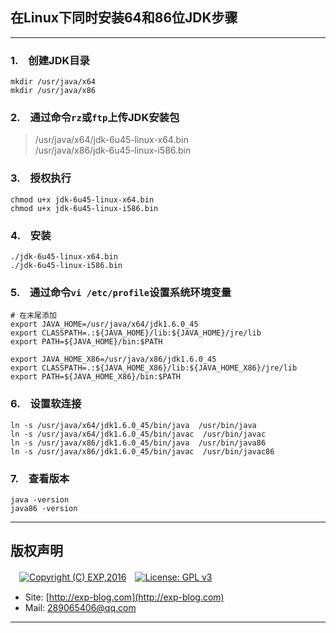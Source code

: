 ## 在Linux下同时安装64和86位JDK步骤

------

### 1.　创建JDK目录
```
mkdir /usr/java/x64
mkdir /usr/java/x86
```


### 2.　通过命令`rz`或`ftp`上传JDK安装包
> /usr/java/x64/jdk-6u45-linux-x64.bin  <br/>
> /usr/java/x86/jdk-6u45-linux-i586.bin


### 3.　授权执行
```
chmod u+x jdk-6u45-linux-x64.bin 
chmod u+x jdk-6u45-linux-i586.bin
```


### 4.　安装
```
./jdk-6u45-linux-x64.bin 
./jdk-6u45-linux-i586.bin
```


### 5.　通过命令`vi /etc/profile`设置系统环境变量
```
# 在末尾添加
export JAVA_HOME=/usr/java/x64/jdk1.6.0_45
export CLASSPATH=.:${JAVA_HOME}/lib:${JAVA_HOME}/jre/lib 
export PATH=${JAVA_HOME}/bin:$PATH 

export JAVA_HOME_X86=/usr/java/x86/jdk1.6.0_45
export CLASSPATH=.:${JAVA_HOME_X86}/lib:${JAVA_HOME_X86}/jre/lib 
export PATH=${JAVA_HOME_X86}/bin:$PATH
```


### 6.　设置软连接
```
ln -s /usr/java/x64/jdk1.6.0_45/bin/java  /usr/bin/java
ln -s /usr/java/x64/jdk1.6.0_45/bin/javac  /usr/bin/javac
ln -s /usr/java/x86/jdk1.6.0_45/bin/java  /usr/bin/java86
ln -s /usr/java/x86/jdk1.6.0_45/bin/javac  /usr/bin/javac86
```


### 7.　查看版本
```
java -version
java86 -version
```


------

## 版权声明

　[![Copyright (C) EXP,2016](https://img.shields.io/badge/Copyright%20(C)-EXP%202016-blue.svg)](http://exp-blog.com)　[![License: GPL v3](https://img.shields.io/badge/License-GPL%20v3-blue.svg)](https://www.gnu.org/licenses/gpl-3.0)

- Site: [http://exp-blog.com](http://exp-blog.com) 
- Mail: <a href="mailto:289065406@qq.com?subject=[EXP's Github]%20Your%20Question%20（请写下您的疑问）&amp;body=What%20can%20I%20help%20you?%20（需要我提供什么帮助吗？）">289065406@qq.com</a>


------